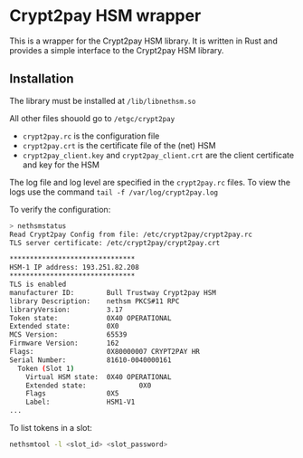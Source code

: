 # Crypt2pay HSM wrapper

This is a wrapper for the Crypt2pay HSM library. It is written in Rust and provides a simple interface to the Crypt2pay
HSM library.

## Installation

The library must be installed at `/lib/libnethsm.so`

All other files shouold go to `/etgc/crypt2pay`

- `crypt2pay.rc` is the configuration file
- `crypt2pay.crt` is the certificate file of the (net) HSM
- `crypt2pay_client.key` and `crypt2pay_client.crt` are the client certificate and key for the HSM

The log file and log level are specified in the `crypt2pay.rc` files.
To view the logs use the command `tail -f /var/log/crypt2pay.log`

To verify the configuration:

```bash
> nethsmstatus
Read Crypt2pay Config from file: /etc/crypt2pay/crypt2pay.rc
TLS server certificate: /etc/crypt2pay/crypt2pay.crt

*******************************
HSM-1 IP address: 193.251.82.208
*******************************
TLS is enabled
manufacturer ID:        Bull Trustway Crypt2pay HSM
library Description:    nethsm PKCS#11 RPC
libraryVersion:         3.17
Token state:            0X40 OPERATIONAL
Extended state:         0X0
MCS Version:            65539
Firmware Version:       162
Flags:                  0X80000007 CRYPT2PAY HR
Serial Number:          81610-0040000161
  Token (Slot 1)
    Virtual HSM state:  0X40 OPERATIONAL
    Extended state:             0X0
    Flags               0X5
    Label:              HSM1-V1
...
```

To list tokens in a slot:

```bash
nethsmtool -l <slot_id> <slot_password>
```
